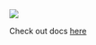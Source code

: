 <a href="https://repo.dairy.foundation/#/releases/dev/frozenmilk/dairy/Util-Unit" target="_blank">
<img src="https://repo.dairy.foundation/api/badge/latest/releases/dev/frozenmilk/dairy/Util-Unit?color=40c14a&name=Util-Unit" />
</a>

Check out docs [here](https://docs.dairy.foundation/Util/overview)
